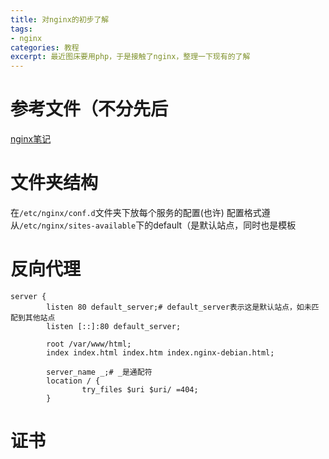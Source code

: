 ```yaml
---
title: 对nginx的初步了解
tags:
- nginx
categories: 教程
excerpt: 最近图床要用php，于是接触了nginx，整理一下现有的了解
---
```

# 参考文件（不分先后
[nginx笔记](https://skyao.gitbooks.io/learning-nginx/content/)
# 文件夹结构
在`/etc/nginx/conf.d`文件夹下放每个服务的配置(也许)
配置格式遵从`/etc/nginx/sites-available`下的default（是默认站点，同时也是模板
# 反向代理
```
server {
        listen 80 default_server;# default_server表示这是默认站点，如未匹配到其他站点
        listen [::]:80 default_server;

        root /var/www/html;
        index index.html index.htm index.nginx-debian.html;

        server_name _;# _是通配符
        location / {
                try_files $uri $uri/ =404;
        }
```
# 证书